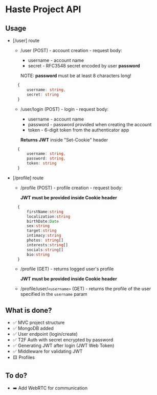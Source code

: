 # Haste Project API

## Usage

- [/user] route
  - /user (POST) - account creation - request body:
    - username - account name
    - secret - RFC3548 secret encoded by user **password**

    NOTE: **password** must be at least 8 characters long!

  ```typescript
    {
        username: string,
        secret: string
    }
  ```

  - /user/login (POST) - login - request body:
    - username - account name
    - password - password provided when creating the account
    - token - 6-digit token from the authenticator app

    **Returns JWT** inside "Set-Cookie" header

  ```typescript
    {
        username: string,
        password: string,
        token: string
    }
  ```

- [/profile] route
  - /profile (POST) - profile creation - request body:
  
    **JWT must be provided inside Cookie header**

  ```typescript
    {
        firstName:string
        localization:string
        birthDate:Date
        sex:string
        target:string
        intimacy:string
        photos: string[]
        interests:string[]
        socials:string[]
        bio:string
    }
  ```

  - /profile (GET) - returns logged user's profile

    **JWT must be provided inside Cookie header**

  - /profile/user/`<username>` (GET) - returns the profile of the user specified in the `username` param


## What is done?

- ✅  MVC project structure
- ✅  MongoDB added
- ✅  User endpoint (login/create)
- ✅  T2F Auth with secret encrypted by password
- ✅  Generating JWT after login (JWT Web Token)
- ✅  Middleware for validating JWT
- 🟨  Profiles

## To do?

- ➡️ Add WebRTC for communication
